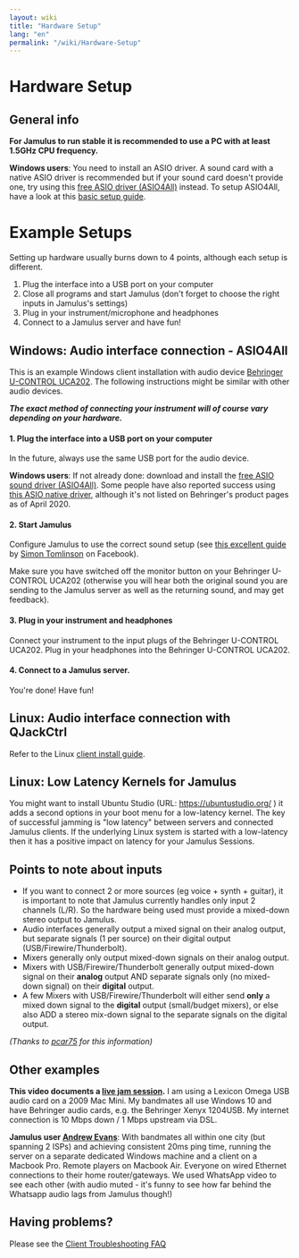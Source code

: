 ```yaml
---
layout: wiki
title: "Hardware Setup"
lang: "en"
permalink: "/wiki/Hardware-Setup"
---
```



# Hardware Setup

## General info

**For Jamulus to run stable it is recommended to use a PC with at least 1.5GHz CPU frequency.**

**Windows users**: You need to install an ASIO driver. A sound card with a native ASIO driver is recommended but if your sound card doesn't provide one, try using this [free ASIO driver (ASIO4All)](http://www.asio4all.org) instead. To setup ASIO4All, have a look at this [basic setup guide](https://github.com/corrados/jamulus/wiki/Installation-for-Windows#setting-up-asio4all).

# Example Setups

Setting up hardware usually burns down to 4 points, although each setup is different.

1. Plug the interface into a USB port on your computer
2. Close all programs and start Jamulus (don't forget to choose the right inputs in Jamulus's settings)
3. Plug in your instrument/microphone and headphones
4. Connect to a Jamulus server and have fun!


## Windows: Audio interface connection - ASIO4All
 
This is an example Windows client installation with audio device [Behringer U-CONTROL UCA202](https://www.amazon.com/Behringer-U-Phono-UFO202-Audiophile-Interface/dp/B002GHBYZ0).
The following instructions might be similar with other audio devices.

_**The exact method of connecting your instrument will of course vary depending on your hardware.**_

#### 1. Plug the interface into a USB port on your computer 

In the future, always use the same USB port for the audio device. 

**Windows users**: If not already done: download and install the [free ASIO sound driver (ASIO4All)](http://www.asio4all.org). Some people have also reported success using [this ASIO native driver](http://www.behringerdownload.de/_software/BEHRINGER_2902_X64_2.8.40.zip), although it's not listed on Behringer's product pages as of April 2020.


#### 2. Start Jamulus

Configure Jamulus to use the correct sound setup (see [this excellent guide](https://www.facebook.com/notes/jamulus-online-musicianssingers-jamming/idiots-guide-to-jamulus-app/510044532903831/) by [Simon Tomlinson](https://www.facebook.com/simon.james.tomlinson?eid=ARBQoY3KcZAtS3pGdLJuqvQTeRSOo4gHdQZT7nNzOt1oPMGgZ4_3GERe-rOyH5PxsSHVYYXjWwcqd71a) on Facebook). 

Make sure you have switched off the monitor button on your Behringer U-CONTROL UCA202 (otherwise you will hear both the original sound you are sending to the Jamulus server as well as the returning sound, and may get feedback).

#### 3. Plug in your instrument and headphones 

Connect your instrument to the input plugs of the Behringer U-CONTROL UCA202. Plug in your headphones into the Behringer U-CONTROL UCA202.

#### 4. Connect to a Jamulus server.

You're done! Have fun!


## Linux: Audio interface connection with QJackCtrl

Refer to the Linux [client install guide](/wiki/Installation-for-Linux#configure-jack-with-qjackctl).

## Linux: Low Latency Kernels for Jamulus
You might want to install Ubuntu Studio (URL: https://ubuntustudio.org/ ) it adds a second options in your boot menu for a low-latency kernel. The key of successful jamming is "low latency" between servers and connected Jamulus clients. If the underlying Linux system is started with a low-latency then it has a positive impact on latency for your Jamulus Sessions.


## Points to note about inputs

- If you want to connect 2 or more sources (eg voice + synth + guitar), it is important to note that Jamulus currently handles only input 2 channels (L/R). So the hardware being used must provide a mixed-down stereo output to Jamulus.
- Audio interfaces generally output a mixed signal on their analog output, but separate signals (1 per source) on their digital output (USB/Firewire/Thunderbolt).
- Mixers generally only output mixed-down signals on their analog output.
- Mixers with USB/Firewire/Thunderbolt generally output mixed-down signal on their **analog** output AND separate signals only (no mixed-down signal) on their **digital** output.
- A few Mixers with USB/Firewire/Thunderbolt will either send **only** a mixed down signal to the **digital** output (small/budget mixers), or else also ADD a stereo mix-down signal to the separate signals on the digital output.

_(Thanks to [pcar75](https://github.com/pcar75) for this information)_





## Other examples

**This video documents a [live jam session](https://youtu.be/c8838jS2g3U).** I am using a Lexicon Omega USB audio card on a 2009 Mac Mini. My bandmates all use Windows 10 and have Behringer audio cards, e.g. the Behringer Xenyx 1204USB. My internet connection is 10 Mbps down / 1 Mbps upstream via DSL.

**Jamulus user [Andrew Evans](https://sourceforge.net/u/belvario/profile/)**: With bandmates all within one city (but spanning 2 ISPs) and achieving consistent 20ms ping time, running the server on a separate dedicated Windows machine and a client on a Macbook Pro. Remote players on Macbook Air. Everyone on wired Ethernet connections to their home router/gateways. We used WhatsApp video to see each other (with audio muted - it's funny to see how far behind the Whatsapp audio lags from Jamulus though!)

## Having problems?

Please see the [Client Troubleshooting FAQ](Client-Troubleshooting)
